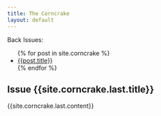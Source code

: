 ```yaml
---
title: The Corncrake
layout: default
---
```


<div class="archive">
Back Issues:
<ul>
  {% for post in site.corncrake %}
    <li><a href="{{post.url|relative_url}}">{{post.title}}</a></li>
  {% endfor %}
</ul>
</div>

<h2>Issue {{site.corncrake.last.title}}</h2>
  {{site.corncrake.last.content}}
